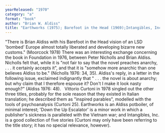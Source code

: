 ```yaml
---
yearReleased: "1970"
category: "a"
format: "book"
author: "Brian W. Aldiss"
title: "Earthworks (1975); Barefoot in the Head (1969);Intangibles, Inc. (1969); 'Down the Up Escalator'"
---
```

"There is Brian Aldiss with his Barefoot in the Head  vision of an LSD 'bombed' Europe almost totally liberated and developing bizarre  new customs." (Moorcock 1978) There was an interesting exchange concerning  the book in Foundation in 1976, between Peter Nicholls and Brian Aldiss.  Nicholls felt that, while it is "not fair to say that the novel preaches  anarchy, . . . it certainly accepts it", and that it is "somehow more anarchic  than one believes Aldiss to be." (Nicholls 1976: 34, 35). Aldiss's reply, in a  letter in the following issue, exclaimed indignantly that " . . . the novel is  about anarchy; but why claim that I therefore espouse it? Don't I make it look  nasty enough?" (Aldiss 1976: 48).
 
Vittorio Curtoni in 1978 singled out the  other three titles, probably for the sole reason that they existed in Italian  translation; he described them as "inspired parables", modelled with the tools  of psychoanalysis (Curtoni 25). Earthworks is an Aldiss potboiler, of  minimal interest; 'Down the Up Escalator' is a minor work in which a publisher's  sickness is paralleled with the Vietnam war; and Intangibles, Inc. is a  good collection of five stories (Curtoni may only have been referring to the  title story; it has no special relevance, however).
 